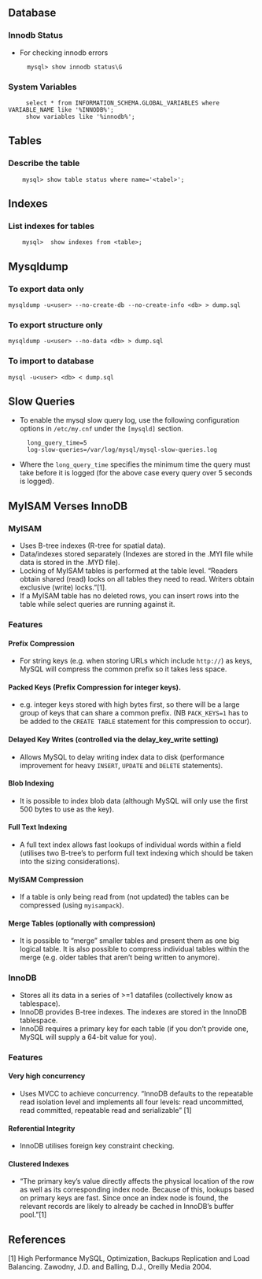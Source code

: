 <!--
Categories:
  - mysql
Tags:
  - mysql
  - innodb
  - myisam
  - mysqldump
  - index
-->

## Database

### Innodb Status

- For checking innodb errors

		mysql> show innodb status\G


### System Variables

		 select * from INFORMATION_SCHEMA.GLOBAL_VARIABLES where VARIABLE_NAME like '%INNODB%';
		 show variables like '%innodb%';

## Tables

### Describe the table

		mysql> show table status where name='<tabel>';

## Indexes

### List indexes for tables

		mysql>  show indexes from <table>;


## Mysqldump

### To export data only

    mysqldump -u<user> --no-create-db --no-create-info <db> > dump.sql

### To export structure only

    mysqldump -u<user> --no-data <db> > dump.sql

### To import to database

    mysql -u<user> <db> < dump.sql

## Slow Queries

- To enable the mysql slow query log, use the following configuration options in `/etc/my.cnf` under the `[mysqld]` section.

        long_query_time=5
        log-slow-queries=/var/log/mysql/mysql-slow-queries.log

- Where the `long_query_time` specifies the minimum time the query must take before it is logged (for the above case every query over 5 seconds is logged).

## MyISAM Verses InnoDB ##

### MyISAM

- Uses B-tree indexes (R-tree for spatial data).
- Data/indexes stored separately (Indexes are stored in the .MYI file while data is stored in the .MYD file).
- Locking of MyISAM tables is performed at the table level. “Readers obtain shared (read) locks on all tables they need to read. Writers obtain exclusive (write) locks.”[1].
- If a MyISAM table has no deleted rows, you can insert rows into the table while select queries are running against it.

### Features

#### Prefix Compression 

- For string keys (e.g. when storing URLs which include `http://`) as keys, MySQL will compress the common prefix so it takes less space.

#### Packed Keys (Prefix Compression for integer keys). 

- e.g. integer keys stored with high bytes first, so there will be a large group of keys that can share a common prefix. (NB `PACK_KEYS=1` has to be added to the `CREATE TABLE` statement for this compression to occur).

#### Delayed Key Writes (controlled via the delay_key_write setting) 

- Allows MySQL to delay writing index data to disk (performance improvement for heavy `INSERT`, `UPDATE` and `DELETE` statements).

#### Blob Indexing 

- It is possible to index blob data (although MySQL will only use the first 500 bytes to use as the key).

#### Full Text Indexing

- A full text index allows fast lookups of individual words within a field (utilises two B-tree’s to perform full text indexing which should be taken into the sizing considerations).

#### MyISAM Compression 

- If a table is only being read from (not updated) the tables can be compressed (using `myisampack`).

#### Merge Tables (optionally with compression) 

- It is possible to “merge” smaller tables and present them as one big logical table. It is also possible to compress individual tables within the merge (e.g. older tables that aren’t being written to anymore).

### InnoDB

- Stores all its data in a series of >=1 datafiles (collectively know as tablespace).
- InnoDB provides B-tree indexes. The indexes are stored in the InnoDB tablespace.
- InnoDB requires a primary key for each table (if you don’t provide one, MySQL will supply a 64-bit value for you).

### Features

#### Very high concurrency 

- Uses MVCC to achieve concurrency. “InnoDB defaults to the repeatable read isolation level and implements all four levels: read uncommitted, read committed, repeatable read and serializable” [1]

#### Referential Integrity 

- InnoDB utilises foreign key constraint checking.

#### Clustered Indexes 

- “The primary key’s value directly affects the physical location of the row as well as its corresponding index node. Because of this, lookups based on primary keys are fast. Since once an index node is found, the relevant records are likely to already be cached in InnoDB’s buffer pool.”[1]

## References ##

[1] High Performance MySQL, Optimization, Backups Replication and Load Balancing. Zawodny, J.D. and Balling, D.J., Oreilly Media 2004.